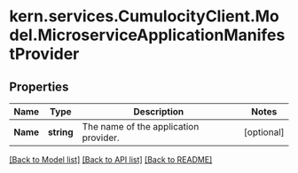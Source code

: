 
# kern.services.CumulocityClient.Model.MicroserviceApplicationManifestProvider

## Properties

Name | Type | Description | Notes
------------ | ------------- | ------------- | -------------
**Name** | **string** | The name of the application provider. | [optional] 

[[Back to Model list]](../README.md#documentation-for-models)
[[Back to API list]](../README.md#documentation-for-api-endpoints)
[[Back to README]](../README.md)

